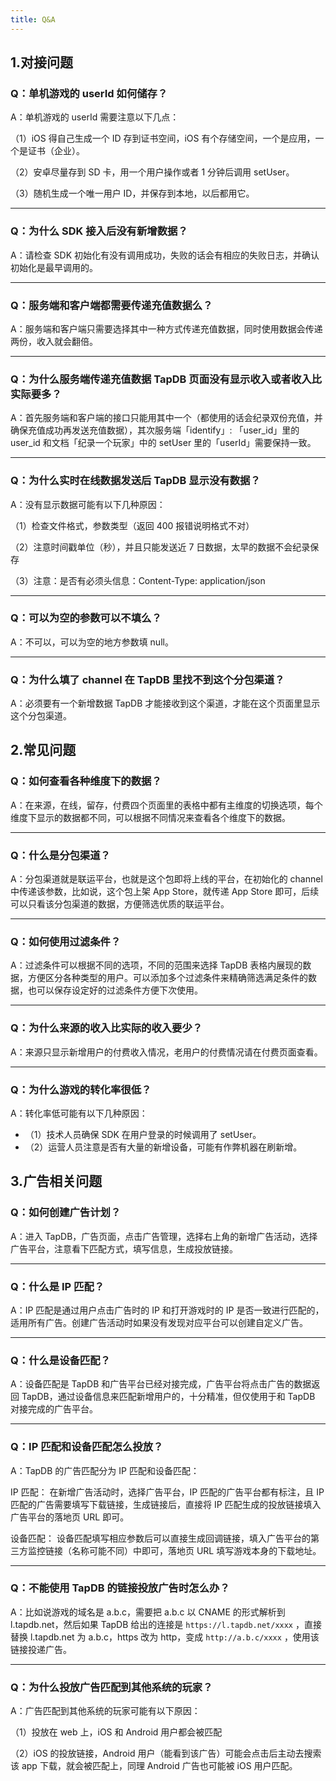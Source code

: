 ```yaml
---
title: Q&A
---
```


## 1.对接问题

### Q：单机游戏的 userId 如何储存？

A：单机游戏的 userId 需要注意以下几点：

（1）iOS 得自己生成一个 ID 存到证书空间，iOS 有个存储空间，一个是应用，一个是证书（企业）。

（2）安卓尽量存到 SD 卡，用一个用户操作或者 1 分钟后调用 setUser。

（3）随机生成一个唯一用户 ID，并保存到本地，以后都用它。

---

### Q：为什么 SDK 接入后没有新增数据？

A：请检查 SDK 初始化有没有调用成功，失败的话会有相应的失败日志，并确认初始化是最早调用的。

---

### Q：服务端和客户端都需要传递充值数据么？

A：服务端和客户端只需要选择其中一种方式传递充值数据，同时使用数据会传递两份，收入就会翻倍。

---

### Q：为什么服务端传递充值数据 TapDB 页面没有显示收入或者收入比实际要多？

A：首先服务端和客户端的接口只能用其中一个（都使用的话会纪录双份充值，并确保充值成功再发送充值数据），其次服务端「identify」: 「user_id」里的 user_id 和文档「纪录一个玩家」中的 setUser 里的「userId」需要保持一致。

---

### Q：为什么实时在线数据发送后 TapDB 显示没有数据？

A：没有显示数据可能有以下几种原因：

（1）检查文件格式，参数类型（返回 400 报错说明格式不对）

（2）注意时间戳单位（秒），并且只能发送近 7 日数据，太早的数据不会纪录保存

（3）注意：是否有必须头信息：Content-Type: application/json

---

### Q：可以为空的参数可以不填么？

A：不可以，可以为空的地方参数填 null。

---

### Q：为什么填了 channel 在 TapDB 里找不到这个分包渠道？

A：必须要有一个新增数据 TapDB 才能接收到这个渠道，才能在这个页面里显示这个分包渠道。

## 2.常见问题

### Q：如何查看各种维度下的数据？

A：在来源，在线，留存，付费四个页面里的表格中都有主维度的切换选项，每个维度下显示的数据都不同，可以根据不同情况来查看各个维度下的数据。

---

### Q：什么是分包渠道？

A：分包渠道就是联运平台，也就是这个包即将上线的平台，在初始化的 channel 中传递该参数，比如说，这个包上架 App Store，就传递 App Store 即可，后续可以只看该分包渠道的数据，方便筛选优质的联运平台。

---

### Q：如何使用过滤条件？

A：过滤条件可以根据不同的选项，不同的范围来选择 TapDB 表格内展现的数据，方便区分各种类型的用户。可以添加多个过滤条件来精确筛选满足条件的数据，也可以保存设定好的过滤条件方便下次使用。

---

### Q：为什么来源的收入比实际的收入要少？

A：来源只显示新增用户的付费收入情况，老用户的付费情况请在付费页面查看。

---

### Q：为什么游戏的转化率很低？

A：转化率低可能有以下几种原因：

- （1）技术人员确保 SDK 在用户登录的时候调用了 setUser。
- （2）运营人员注意是否有大量的新增设备，可能有作弊机器在刷新增。

## 3.广告相关问题

### Q：如何创建广告计划？

A：进入 TapDB，广告页面，点击广告管理，选择右上角的新增广告活动，选择广告平台，注意看下匹配方式，填写信息，生成投放链接。

---

### Q：什么是 IP 匹配？

A：IP 匹配是通过用户点击广告时的 IP 和打开游戏时的 IP 是否一致进行匹配的，适用所有广告。创建广告活动时如果没有发现对应平台可以创建自定义广告。

---

### Q：什么是设备匹配？

A：设备匹配是 TapDB 和广告平台已经对接完成，广告平台将点击广告的数据返回 TapDB，通过设备信息来匹配新增用户的，十分精准，但仅使用于和 TapDB 对接完成的广告平台。

---

### Q：IP 匹配和设备匹配怎么投放？

A：TapDB 的广告匹配分为 IP 匹配和设备匹配：

IP 匹配： 在新增广告活动时，选择广告平台，IP 匹配的广告平台都有标注，且 IP 匹配的广告需要填写下载链接，生成链接后，直接将 IP 匹配生成的投放链接填入广告平台的落地页 URL 即可。

设备匹配： 设备匹配填写相应参数后可以直接生成回调链接，填入广告平台的第三方监控链接（名称可能不同）中即可，落地页 URL 填写游戏本身的下载地址。

---

### Q：不能使用 TapDB 的链接投放广告时怎么办？

A：比如说游戏的域名是 a.b.c，需要把 a.b.c 以 CNAME 的形式解析到 l.tapdb.net，然后如果 TapDB 给出的连接是 `https://l.tapdb.net/xxxx` ，直接替换 l.tapdb.net 为 a.b.c，https 改为 http，变成 `http://a.b.c/xxxx` ，使用该链接投递广告。

---

### Q：为什么投放广告匹配到其他系统的玩家？

A：广告匹配到其他系统的玩家可能有以下原因：

（1）投放在 web 上，iOS 和 Android 用户都会被匹配

（2）iOS 的投放链接，Android 用户（能看到该广告）可能会点击后主动去搜索该 app 下载，就会被匹配上，同理 Android 广告也可能被 iOS 用户匹配。
